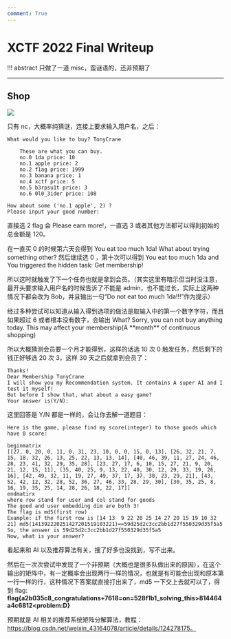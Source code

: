 ```yaml
---
comment: True
---
```


# XCTF 2022 Final Writeup

!!! abstract
    只做了一道 misc，蛮谜语的，还非预期了

---

## Shop
![](https://img.shields.io/badge/-MISC-informational?style=flat-square)

只有 nc，大概率纯猜谜，连接上要求输入用户名，之后：

```text
What would you like to buy? TonyCrane

    These are what you can buy.
    no.0 1da price: 10
    no.1 apple price: 2
    no.2 f1ag price: 1999
    no.3 banana price: 1
    no.4 xctf price: 5
    no.5 b3rpsu1t price: 3
    no.6 0l0_3ider price: 108
    
How about some ('no.1 apple', 2) ?
Please input your good number:
```

直接选 2 flag 会 Please earn more!，一直选 3 或者其他方法都可以得到初始的总金额是 120。

在一直买 0 的时候第六天会得到 You eat too much 1da! What about trying something other? 然后继续选 0 ，第十次可以得到 You eat too much 1da and You triggered the hidden task: Get membership!

所以这时就触发了下一个任务也就是拿到会员。（其实这里有暗示但当时没注意，最开头要求输入用户名的时候告诉了不能是 admin，也不能过长，实际上这两种情况下都会改为 Bob，并且输出一句“Do not eat too much 1da!!!”作为提示）

经过多种尝试可以知道从输入得到选项的做法是取输入中的第一个数字字符，而且如果超过 6 或者根本没有数字，会输出 What? Sorry, you can not buy anything today. This may affect your membership(A \*\*month\*\* of continuous shopping)

所以大概猜测会员要一个月才能得到，这样的话选 10 次 0 触发任务，然后剩下的钱正好够选 20 次 3，这样 30 天之后就拿到会员了：

```text
Thanks!
Dear Membership TonyCrane
I will show you my Recommendation system. It contains A super AI and I test it myself!
But before I show that, what about a easy game?
Your answer is(Y/N):
```

这里回答是 Y/N 都是一样的，会让你去解一道题目：

```text
Here is the game, please find my score(integer) to those goods which have 0 score:

beginmatrix
[[27, 0, 20, 0, 11, 0, 31, 23, 10, 0, 0, 15, 0, 13], [26, 32, 21, 7, 15, 18, 32, 26, 13, 25, 22, 13, 13, 14], [40, 46, 39, 11, 27, 24, 46, 28, 23, 41, 32, 29, 35, 28], [23, 27, 17, 6, 10, 15, 27, 21, 9, 20, 21, 12, 15, 11], [35, 40, 25, 9, 13, 22, 40, 30, 12, 29, 33, 19, 26, 16], [42, 49, 32, 11, 19, 27, 49, 37, 17, 37, 38, 23, 29, 21], [43, 52, 42, 12, 32, 28, 52, 36, 27, 46, 33, 28, 29, 30], [30, 35, 25, 8, 16, 19, 35, 25, 14, 28, 26, 18, 22, 17]]
endmatirx
where row stand for user and col stand for goods
The good and user embedding dim are both 3!
The flag is md5(first row)
Example: if the first row is [14 13  9 22 20 25 14 27 20 15 19 10 32 21] md5(141392220251427201519103221)==59d25d2c3cc2bb1d27f550329d35f5a5
So, the answer is 59d25d2c3cc2bb1d27f550329d35f5a5
Now, what is your answer?
```

看起来和 AI 以及推荐算法有关，搜了好多也没找到，写不出来。

然后在一次次尝试中发现了一个非预期（大概也是很多队做出来的原因），在这个输出的矩阵中，有一定概率会出现两行一样的情况，也就是有可能会出现和原本第一行一样的行，这种情况下答案就直接打出来了，md5 一下交上去就可以了，得到 flag: **flag{a2b035c8_congratulations+7618=on=528f1b1_solving_this>814464a4c6812<problem:D}**

预期就是 AI 相关的推荐系统矩阵分解算法，教程：https://blog.csdn.net/weixin_43164078/article/details/124278175。
